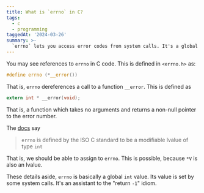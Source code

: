 ```yaml
---
title: What is `errno` in C?
tags:
  - c
  - programming
taggedAt: '2024-03-26'
summary: >-
  `errno` lets you access error codes from system calls. It's a global `int`.
---
```


You may see references to `errno` in C code. This is defined in `<errno.h>` as:

```c
#define errno (*__error())
```

That is, `errno` dereferences a call to a function `__error`. This is defined as

```c
extern int * __error(void);
```

That is, a function which takes no arguments and returns a non-null pointer to the error number.

The [docs](http://man7.org/linux/man-pages/man3/errno.3.html) say

> `errno` is defined by the ISO C standard to be a modifiable lvalue of type `int`

That is, we should be able to assign to `errno`. This is possible, because `*V` is also an lvalue.

These details aside, `errno` is basically a global `int` value. Its value is set by some system calls. It's an assistant to the "return `-1`" idiom.
